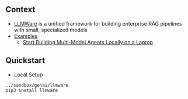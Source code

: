 ## Context

- [LLMWare](https://llmware-ai.github.io/llmware/) is a unified framework for building enterprise RAG pipelines with small, specialized models
- [Examples](https://llmware-ai.github.io/llmware/examples)
  - [Start Building Multi-Model Agents Locally on a Laptop](https://llmware-ai.github.io/llmware/examples/agents)

## Quickstart

- Local Setup

```
../sandbox/genai/llmware
pip3 install llmware
```